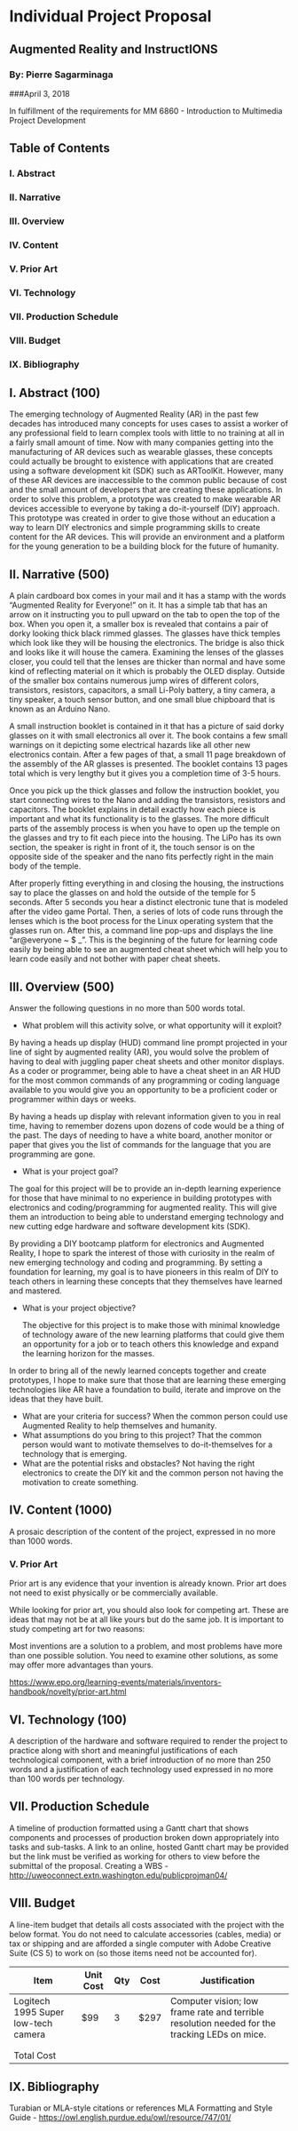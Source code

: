 # Individual Project Proposal

## Augmented Reality and InstructIONS
### By: Pierre Sagarminaga
###April 3, 2018

In fulfillment of the requirements for MM 6860 - Introduction to Multimedia Project Development


## Table of Contents
### I. Abstract
### II. Narrative
### III. Overview
### IV. Content
### V. Prior Art
### VI. Technology
### VII. Production Schedule
### VIII. Budget
### IX. Bibliography




## I. Abstract (100)

The emerging technology of Augmented Reality (AR) in the past few decades has introduced many concepts for uses cases to assist a worker of any professional field to learn complex tools with little to no training at all in a fairly small amount of time.
 Now with many companies getting into the manufacturing of AR devices such as wearable glasses, these concepts could actually be brought to existence with applications that are created using a software development kit (SDK) such as ARToolKit. 
However, many of these AR devices are inaccessible to the common public because of cost and the small amount of developers that are creating these applications. 
In order to solve this problem, a prototype was created to make wearable AR devices accessible to everyone by taking a do-it-yourself (DIY) approach. 
This prototype was created in order to give those without an education a way to learn DIY electronics and simple programming skills to create content for the AR devices.
This will provide an environment and a platform for the young generation to be a building block for the future of humanity.


## II. Narrative (500)

A plain cardboard box comes in your mail and it has a stamp with the words “Augmented Reality for Everyone!” on it. It has a simple tab that has an arrow on it instructing you to pull upward on the tab to open the top of the box. When you open it, a smaller box is revealed that contains a pair of dorky looking thick black rimmed glasses. The glasses have thick temples which look like they will be housing the electronics. The bridge is also thick and looks like it will house the camera. Examining the lenses of the glasses closer, you could tell that the lenses are thicker than normal and have some kind of reflecting material on it which is probably the OLED display. Outside of the smaller box contains numerous jump wires of different colors, transistors, resistors, capacitors, a small Li-Poly battery, a tiny camera, a tiny speaker, a touch sensor button, and one small blue chipboard that is known as an Arduino Nano.

A small instruction booklet is contained in it that has a picture of said dorky glasses on it with small electronics all over it. The book contains a few small warnings on it depicting some electrical hazards like all other new electronics contain. After a few pages of that, a small 11 page breakdown of the assembly of the AR glasses is presented. The booklet contains 13 pages total which is very lengthy but it gives you a completion time of 3-5 hours.

Once you pick up the thick glasses and follow the instruction booklet, you start connecting wires to the Nano and adding the transistors, resistors and capacitors. The booklet explains in detail exactly how each piece is important and what its functionality is to the glasses. The more difficult parts of the assembly process is when you have to open up the temple on the glasses and try to fit each piece into the housing. The LiPo has its own section, the speaker is right in front of it, the touch sensor is on the opposite side of the speaker and the nano fits perfectly right in the main body of the temple.

After properly fitting everything in and closing the housing, the instructions say to place the glasses on and hold the outside of the temple for 5 seconds. After 5 seconds you hear a distinct electronic tune that is modeled after the video game Portal. Then, a series of lots of code runs through the lenses which is the boot process for the Linux operating system that the glasses run on. After this, a command line pop-ups and displays the line “ar@everyone ~ $ _”. This is the beginning of the future for learning code easily by being able to see an augmented cheat sheet which will help you to learn code easily and not bother with paper cheat sheets. 


## III. Overview (500)
Answer the following questions in no more than 500 words total.

* What problem will this activity solve, or what opportunity will it exploit?

By having a heads up display (HUD) command line prompt projected in your line of sight by augmented reality (AR), you would solve the problem of having to deal with juggling paper cheat sheets and other monitor displays. As a coder or programmer, being able to have a cheat sheet in an AR HUD for the most common commands of any programming or coding language available to you would give you an opportunity to be a proficient coder or programmer within days or weeks.

By having a heads up display with relevant information given to you in real time, having to remember dozens upon dozens of code would be a thing of the past. The days of needing to have a white board, another monitor or paper that gives you the list of commands for the language that you are programming are gone.


* What is your project goal?

The goal for this project will be to provide an in-depth learning experience for those that have minimal to no experience in building prototypes with electronics and coding/programming for augmented reality. This will give them an introduction to being able to understand emerging technology and new cutting edge hardware and software development kits (SDK).

By providing a DIY bootcamp platform for electronics and Augmented Reality, I hope to spark the interest of those with curiosity in the realm of new emerging technology and coding and programming. By setting a foundation for learning, my goal is to have pioneers in this realm of DIY to teach others in learning these concepts that they themselves have learned and mastered.


* What is your project objective?
  
  The objective for this project is to make those with minimal knowledge of technology aware of the new learning platforms that could give them an opportunity for a job or to teach others this knowledge and expand the learning horizon for the masses.

In order to bring all of the newly learned concepts together and create prototypes, I hope to make sure that those that are learning these emerging technologies like AR have a foundation to build, iterate and improve on the ideas that they have built.

  
* What are your criteria for success?
  When the common person could use Augmented Reality to help themselves and humanity.
* What assumptions do you bring to this project?
  That the common person would want to motivate themselves to do-it-themselves for a technology that is emerging.
* What are the potential risks and obstacles?
  Not having the right electronics to create the DIY kit and the common person not having the motivation to create something.

## IV. Content (1000)

A prosaic description of the content of the project, expressed in no more than 1000 words.

### V. Prior Art
Prior art is any evidence that your invention is already known. Prior art does not need to exist physically or be commercially available.

While looking for prior art, you should also look for competing art. These are ideas that may not be at all like yours but do the same job. It is important to study competing art for two reasons:

Most inventions are a solution to a problem, and most problems have more than one possible solution. You need to examine other solutions, as some may offer more advantages than yours.

https://www.epo.org/learning-events/materials/inventors-handbook/novelty/prior-art.html

## VI. Technology (100)

A description of the hardware and software required to render the project to practice along with short and meaningful justifications of each technological component, with a brief introduction of no more than 250 words and a justification of each technology used expressed in no more than 100 words per technology.

## VII. Production Schedule

A timeline of production formatted using a Gantt chart that shows components and processes of production broken down appropriately into tasks and sub-tasks. A link to an online, hosted Gantt chart may be provided but the link must be verified as working for others to view before the submittal of the proposal.
Creating a  WBS - http://uweoconnect.extn.washington.edu/publicprojman04/

## VIII. Budget

A line-item budget that details all costs associated with the project with the below format. You do not need to calculate accessories (cables, media) or tax or shipping and are afforded a single computer with Adobe Creative Suite (CS 5) to work on (so those items need not be accounted for).

|Item|Unit Cost|Qty|Cost|Justification|
|---|---|---|---|---|
|Logitech 1995 Super low-tech camera|$99|3|$297|Computer vision; low frame rate and terrible resolution needed for the tracking LEDs on mice.|
||||||
||||||
|Total Cost||||||

## IX. Bibliography

Turabian or MLA-style citations or references
MLA Formatting and Style Guide - https://owl.english.purdue.edu/owl/resource/747/01/
